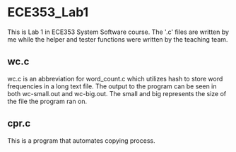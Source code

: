 # ECE353_Lab1
This is Lab 1 in ECE353 System Software course. 
The '.c' files are written by me while the helper and tester functions were written by the teaching team. 

## wc.c ##
wc.c is an abbreviation for word_count.c which utilizes hash to store word frequencies in a long text file. 
The output to the program can be seen in both wc-small.out and wc-big.out. 
The small and big represents the size of the file the program ran on. 

## cpr.c ##
This is a program that automates copying process. 

